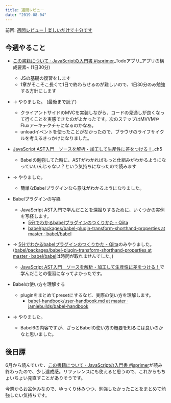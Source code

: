 ```yaml
---
title: 週間レビュー
date: "2019-08-04"
---
```


前回: [週間レビュー | 楽しいだけで十分です](https://yinm.info/20190728/)

## 今週やること
- [この書籍について · JavaScriptの入門書 #jsprimer](https://jsprimer.net/)_Todoアプリ_アプリの構成要素~ (1日30分) 
  - JSの基礎の復習をします
  - 1章がそこそこ長くて1日で終わらせるのが難しいので、1日30分のみ勉強する方針にします
- -> やりました。 (最後まで読了)
  - クライアントサイドのMVCを実装しながら、コードの見通しが良くなって行くことを実感できたのがよかったです。次のステップはMVVMやFluxアーキテクチャになるのかなあ。
  - unloadイベントを使ったことがなかったので、ブラウザのライフサイクルを考えるきっかけになりました。

- [JavaScript AST入門　ソースを解析・加工して生産性に差をつける！](https://nextpublishing.jp/book/9728.html)_ch5
  - Babelの勉強してた時に、ASTがわかればもっと仕組みがわかるようになっていいんじゃない？という気持ちになったので読みます
- -> やりました。
  - 簡単なBabelプラグインなら意味がわかるようになりました。

- Babelプラグインの写経
  - JavaScript AST入門で学んだことを深掘りするために、いくつかの実例を写経します。
    - [5分でわかるbabelプラグインのつくりかた - Qiita](https://qiita.com/potato4d/items/aef57305de067c4d99b5)
    - [babel/packages/babel-plugin-transform-shorthand-properties at master · babel/babel](https://github.com/babel/babel/tree/master/packages/babel-plugin-transform-shorthand-properties)
- -> [5分でわかるbabelプラグインのつくりかた - Qiita](https://qiita.com/potato4d/items/aef57305de067c4d99b5)のみやりました。 ([babel/packages/babel-plugin-transform-shorthand-properties at master · babel/babel](https://github.com/babel/babel/tree/master/packages/babel-plugin-transform-shorthand-properties)は時間が取れませんでした。)
  - [JavaScript AST入門　ソースを解析・加工して生産性に差をつける！](https://nextpublishing.jp/book/9728.html)で学んだことの復習になってよかったです。

- Babelの使い方を理解する
  - pluginをまとめてpresetにするなど、実際の使い方を理解します。
    - [babel-handbook/user-handbook.md at master · jamiebuilds/babel-handbook](https://github.com/jamiebuilds/babel-handbook/blob/master/translations/en/user-handbook.md)
- -> やりました。
  - Babel6の内容ですが、ざっとBabelの使い方の概要を知るには良いのかなと思いました。

## 後日譚
6月から読んでいた、[この書籍について · JavaScriptの入門書 #jsprimer](https://jsprimer.net/)が読み終わったので、少し達成感。リファレンスにも使えると思うので、これからもちょいちょい見直すことがありそうです。

今週からお盆休みなので、ゆっくり休みつつ、勉強したかったことをまとめて勉強したい気持ちです。
